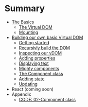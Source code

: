 # Summary

* [The Basics](01-basics/README.md)
    * [The Virtual DOM](01-basics/01-virtual-dom.md)
    * [Mounting](01-basics/02-mounting.md)
* [Building our own basic Virtual DOM](02-building_basic_vdom/README.md)
    * [Getting started](02-building_basic_vdom/01-getting-started.md)
    * [Recursivly build the DOM](02-building_basic_vdom/02-recursively-build-dom.md)
    * [Inspecting our vDOM](02-building_basic_vdom/03-inspecting-our-vdom.md)
    * [Adding properties](02-building_basic_vdom/04-adding-props.md)
    * [Displaying text](02-building_basic_vdom/05-displaying-text.md)
    * [Mighty components](02-building_basic_vdom/06-mighty-components.md)
    * [The Component class](02-building_basic_vdom/07-component-class.md)
    * [Adding state](02-building_basic_vdom/08-adding_state.md)
    * [Updating](02-building_basic_vdom/09-updating.md)
* React (coming soon)
* Appendix
    * [CODE: 02-Component class](appendix/02-code_component_class.md)
